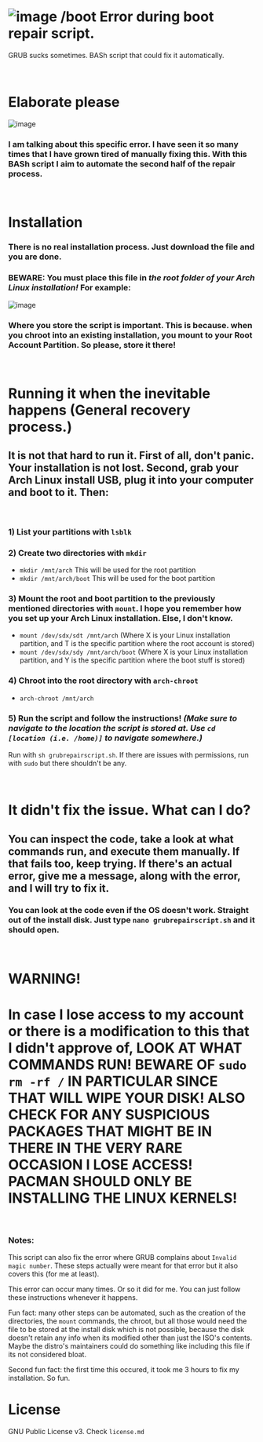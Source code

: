 # ![image](https://user-images.githubusercontent.com/37076999/210605395-d7e2b712-ca4e-4ccc-ab28-8ed1ab0df17c.png) /boot Error during boot repair script.
GRUB sucks sometimes. BASh script that could fix it automatically.
<p>&nbsp;</p>

# Elaborate please
![image](https://user-images.githubusercontent.com/37076999/210595815-d1fea046-d218-4681-911d-c914fb5779a4.png)

### I am talking about this specific error. I have seen it so many times that I have grown tired of manually fixing this. With this BASh script I aim to automate the second half of the repair process.
<p>&nbsp;</p>

# Installation
### There is no real installation process. Just download the file and you are done.
### **BEWARE:** You must place this file in ***the root folder of your Arch Linux installation!*** For example:
![image](https://user-images.githubusercontent.com/37076999/210598412-b51f53cd-09d1-45c2-99bc-2e5f7e638bbe.png)

### Where you store the script is important. This is because. when you chroot into an existing installation, you mount to your **Root Account Partition**. So please, store it there!
<p>&nbsp;</p>

# Running it when the inevitable happens (General recovery process.)
## It is not that hard to run it. First of all, don't panic. Your installation is not lost. Second, grab your Arch Linux install USB, plug it into your computer and boot to it. Then:
<p>&nbsp;</p>

### 1) List your partitions with `lsblk`
### 2) Create two directories with `mkdir`
* `mkdir /mnt/arch` This will be used for the root partition
* `mkdir /mnt/arch/boot` This will be used for the boot partition
### 3) Mount the root and boot partition to the previously mentioned directories with `mount`. I hope you remember how you set up your Arch Linux installation. Else, I don't know.
* `mount /dev/sdx/sdt /mnt/arch` (Where X is your Linux installation partition, and T is the specific partition where the root account is stored)
* `mount /dev/sdx/sdy /mnt/arch/boot` (Where X is your Linux installation partition, and Y is the specific partition where the boot stuff is stored)
### 4) Chroot into the root directory with `arch-chroot`
* `arch-chroot /mnt/arch`
### 5) Run the script and follow the instructions! ***(Make sure to navigate to the location the script is stored at. Use `cd [location (i.e. /home)]` to navigate somewhere.)***
Run with `sh grubrepairscript.sh`. If there are issues with permissions, run with `sudo` but there shouldn't be any.
<p>&nbsp;</p>

# It didn't fix the issue. What can I do?
## You can inspect the code, take a look at what commands run, and execute them manually. If that fails too, keep trying. If there's an actual error, give me a message, along with the error, and I will try to fix it.
### You can look at the code even if the OS doesn't work. Straight out of the install disk. Just type `nano grubrepairscript.sh` and it should open.
<p>&nbsp;</p>

# **WARNING!**
# In case I lose access to my account or there is a modification to this that I didn't approve of, LOOK AT WHAT COMMANDS RUN! BEWARE OF `sudo rm -rf /` IN PARTICULAR SINCE THAT WILL WIPE YOUR DISK! ALSO CHECK FOR ANY SUSPICIOUS PACKAGES THAT MIGHT BE IN THERE IN THE VERY RARE OCCASION I LOSE ACCESS! PACMAN SHOULD ONLY BE INSTALLING THE LINUX KERNELS!
<p>&nbsp;</p>

### Notes:
This script can also fix the error where GRUB complains about `Invalid magic number`. These steps actually were meant for that error but it also covers this (for me at least).

This error can occur many times. Or so it did for me. You can just follow these instructions whenever it happens.

Fun fact: many other steps can be automated, such as the creation of the directories, the `mount` commands, the chroot, but all those would need the file to be stored at the install disk which is not possible, because the disk doesn't retain any info when its modified other than just the ISO's contents. Maybe the distro's maintainers could do something like including this file if its not considered bloat.

Second fun fact: the first time this occured, it took me 3 hours to fix my installation. So fun.

# License
GNU Public License v3. Check `license.md`
